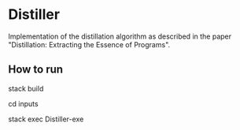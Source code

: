 # Distiller
Implementation of the distillation algorithm as described in the paper "Distillation: Extracting the Essence of Programs".

## How to run
stack build

cd inputs

stack exec Distiller-exe
